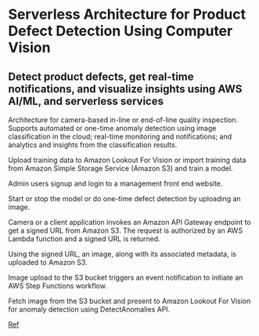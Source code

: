 # Serverless Architecture for Product Defect Detection Using Computer Vision

## Detect product defects, get real-time notifications, and visualize insights using AWS AI/ML, and serverless services


Architecture for camera-based in-line or end-of-line quality inspection. Supports automated or one-time anomaly detection using image classification in the cloud; real-time monitoring and notifications; and analytics and insights from the classification results.


Upload training data to Amazon Lookout For Vision or import training data from Amazon Simple Storage Service (Amazon S3) and train a model.

Admin users signup and login to a management front end website.

Start or stop the model or do one-time defect detection by uploading an image.

Camera or a client application invokes an Amazon API Gateway endpoint to get a signed URL from Amazon S3. The request is authorized by an AWS Lambda function and a signed URL is returned.

Using the signed URL, an image, along with its associated metadata, is uploaded to Amazon S3.

Image upload to the S3 bucket triggers an event notification to initiate an AWS Step Functions workflow.

Fetch image from the S3 bucket and present to Amazon Lookout For Vision for anomaly detection using DetectAnomalies API.















<a href="https://d1.awsstatic.com/architecture-diagrams/ArchitectureDiagrams/serverless-architecture-for-product-defect-detection-using-computer-vision-ra.pdf?did=wp_card&trk=wp_card"> Ref </a>
